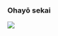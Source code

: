 ### Ohayō sekai

<picture>
  <source
    srcset="https://github-readme-stats.vercel.app/api?username=Wkyouma&show_icons=true&theme=dark"
    media="(prefers-color-scheme: dark)"
  />
  <source
    srcset="https://github-readme-stats.vercel.app/api?username=Wkyouma&show_icons=true"
    media="(prefers-color-scheme: light), (prefers-color-scheme: no-preference)"
  />
  <img src="https://github-readme-stats.vercel.app/api?username=Wkyouma&show_icons=true" />
</picture>
